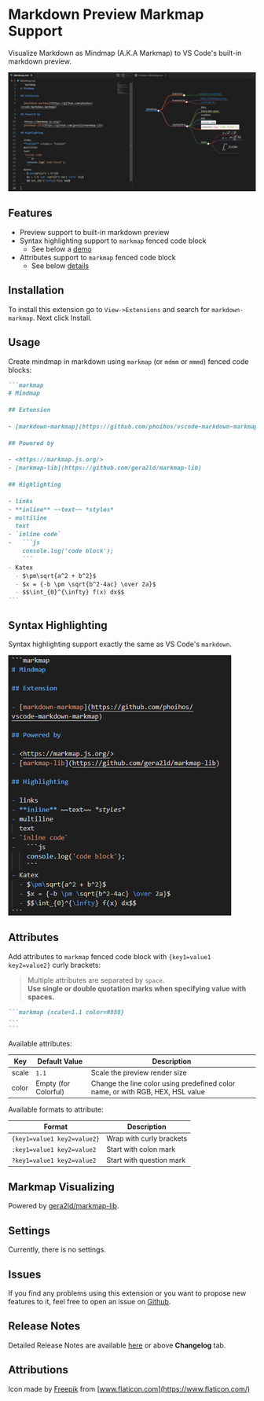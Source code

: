 # Markdown Preview Markmap Support

Visualize Markdown as Mindmap (A.K.A Markmap) to VS Code's built-in markdown preview.

![Demo 1](./images/readme/demo1.png)

## Features

- Preview support to built-in markdown preview
- Syntax highlighting support to `markmap` fenced code block
    - See below a [demo](#syntax-highlighting)
- Attributes support to `markmap` fenced code block
    - See below [details](#attributes)

## Installation

To install this extension go to `View->Extensions` and search for `markdown-markmap`. Next click Install.

## Usage

Create mindmap in markdown using `markmap` (or `mdmm` or `mmmd`) fenced code blocks:

~~~markdown
```markmap
# Mindmap

## Extension

- [markdown-markmap](https://github.com/phoihos/vscode-markdown-markmap)

## Powered by

- <https://markmap.js.org/>
- [markmap-lib](https://github.com/gera2ld/markmap-lib)

## Highlighting

- links
- **inline** ~~text~~ *styles*
- multiline
  text
- `inline code`
-   ```js
    console.log('code block');
    ```
- Katex
  - $\pm\sqrt{a^2 + b^2}$
  - $x = {-b \pm \sqrt{b^2-4ac} \over 2a}$
  - $$\int_{0}^{\infty} f(x) dx$$
```
~~~

## Syntax Highlighting

Syntax highlighting support exactly the same as VS Code's `markdown`.

![Demo 2](./images/readme/demo2.png)

## Attributes

Add attributes to `markmap` fenced code block with `{key1=value1 key2=value2}` curly brackets:
> Multiple attributes are separated by `space`.  
> **Use single or double quotation marks when specifying value with spaces.**

~~~markdown
```markmap {scale=1.1 color=#888}
···
```
~~~

Available attributes:

| Key   | Default Value        | Description                                                                    |
| ----- | -------------------- | ------------------------------------------------------------------------------ |
| scale | `1.1`                | Scale the preview render size                                                  |
| color | Empty (for Colorful) | Change the line color using predefined color name, or with RGB, HEX, HSL value |

Available formats to attribute:

| Format                      | Description              |
| --------------------------- | ------------------------ |
| `{key1=value1 key2=value2}` | Wrap with curly brackets |
| `:key1=value1 key2=value2`  | Start with colon mark    |
| `?key1=value1 key2=value2`  | Start with question mark |

## Markmap Visualizing

Powered by [gera2ld/markmap-lib](https://github.com/gera2ld/markmap/tree/master/packages/markmap-lib).

## Settings

Currently, there is no settings.

## Issues

If you find any problems using this extension or you want to propose new features to it, feel free to open an issue on [Github](https://github.com/phoihos/vscode-markdown-markmap/issues).

## Release Notes

Detailed Release Notes are available [here](https://github.com/phoihos/vscode-markdown-markmap/blob/master/CHANGELOG.md) or above **Changelog** tab.

## Attributions

Icon made by [Freepik](https://www.flaticon.com/authors/freepik) from [www.flaticon.com](https://www.flaticon.com/)
